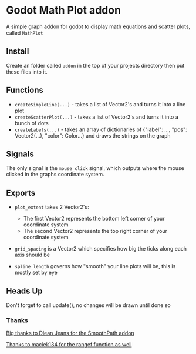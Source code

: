 # Godot Math Plot addon
A simple graph addon for godot to display math equations and scatter plots, called `MathPlot`

## Install
Create an folder called `addon` in the top of your projects directory then put these files into it.

## Functions
- `createSimpleLine(...)` - takes a list of Vector2's and turns it into a line plot
- `createScatterPlot(...)` - takes a list of Vector2's and turns it into a bunch of dots
- `createLabels(...)` - takes an array of dictionaries of {"label": ..., "pos": Vector2(...), "color": Color...} and draws the strings on the graph

## Signals
The only signal is the `mouse_click` signal, which outputs where the mouse clicked in the graphs coordinate system.

## Exports
- `plot_extent` takes 2 Vector2's:
  - The first Vector2 represents the bottom left corner of your coordinate system
  - The second Vector2 represents the top right corner of your coordinate system

- `grid_spacing` is a Vector2 which specifies how big the ticks along each axis should be

- `spline_length` governs how "smooth" your line plots will be, this is mostly set by eye

## Heads Up
Don't forget to call update(), no changes will be drawn until done so

### Thanks
[Big thanks to  Dlean Jeans for the SmoothPath addon](https://godotengine.org/qa/32506/how-to-draw-a-curve-in-2d)

[Thanks to maciek134 for the rangef function as well](https://github.com/godotengine/godot/issues/4164#issuecomment-488754325)
